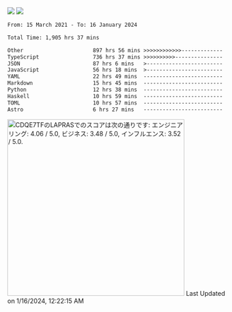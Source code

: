 <div>
  <img src="https://github-readme-stats.vercel.app/api?username=naporin0624&count_private=true&show_icons=true" />
  <img src="https://github-readme-stats.vercel.app/api/top-langs/?username=naporin0624&layout=compact&hide=css" />
  <!--START_SECTION:waka-->

```txt
From: 15 March 2021 - To: 16 January 2024

Total Time: 1,905 hrs 37 mins

Other                      897 hrs 56 mins >>>>>>>>>>>>-------------   47.12 %
TypeScript                 736 hrs 37 mins >>>>>>>>>>---------------   38.66 %
JSON                       87 hrs 6 mins   >------------------------   04.57 %
JavaScript                 56 hrs 18 mins  >------------------------   02.95 %
YAML                       22 hrs 49 mins  -------------------------   01.20 %
Markdown                   15 hrs 45 mins  -------------------------   00.83 %
Python                     12 hrs 38 mins  -------------------------   00.66 %
Haskell                    10 hrs 59 mins  -------------------------   00.58 %
TOML                       10 hrs 57 mins  -------------------------   00.57 %
Astro                      6 hrs 27 mins   -------------------------   00.34 %
```

<!--END_SECTION:waka-->
  
  <!--START_SECTION:lapras-card-->
<p ><a href="https://lapras.com/public/CDQE7TF" target="_blank" rel="noopener noreferrer"><img alt="CDQE7TFのLAPRASでのスコアは次の通りです: エンジニアリング: 4.06 / 5.0, ビジネス: 3.48 / 5.0, インフルエンス: 3.52 / 5.0." src="https://lapras-card-generator.vercel.app/api/svg?e=4.06&b=3.48&i=3.52&b1=%23232323&b2=%236d6d6d&i1=%23212121&i2=%23818181&l=ja" width="400" ></a>  
Last Updated on 1/16/2024, 12:22:15 AM</p>
<!--END_SECTION:lapras-card-->
</div>
